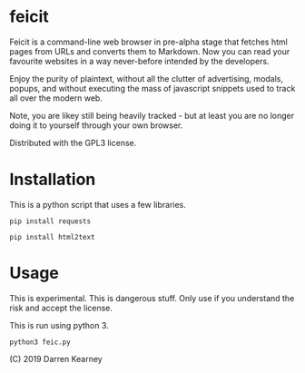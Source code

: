 # feicit

Feicit is a command-line web browser in pre-alpha stage that fetches html pages from URLs and converts them to Markdown. Now you can read your favourite websites in a way never-before intended by the developers.

Enjoy the purity of plaintext,  without all the clutter of advertising, modals, popups, and without executing the mass of javascript snippets used to track all over the modern web.

Note, you are likey still being heavily tracked - but at least you are no longer doing it to yourself through your own browser.

Distributed with the GPL3 license.

# Installation

This is a python script that uses a few libraries.

`pip install requests`

`pip install html2text`

# Usage

This is experimental. This is dangerous stuff. Only use if you understand the risk and accept the license.

This is run using python 3.

`python3 feic.py`




(C) 2019  Darren Kearney
